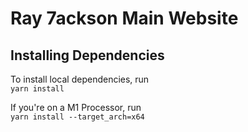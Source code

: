 # Ray 7ackson Main Website

## Installing Dependencies
To install local dependencies, run  
``` yarn install ```

If you're on a M1 Processor, run  
``` yarn install --target_arch=x64 ```